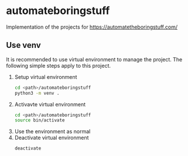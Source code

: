 # automateboringstuff
Implementation of the projects for https://automatetheboringstuff.com/

## Use venv

It is recommended to use virtual environment to manage the project. The following simple steps apply to this project.

1. Setup virtual environment
    ```bash
    cd <path>/automateboringstuff
    python3 -m venv .
    ```
1. Activavte virtual environment
    ```bash
    cd <path>/automateboringstuff
    source bin/activate
    ````
1. Use the environment as normal
1. Deactivate virtual environment
    ```bash
    deactivate
    ```
